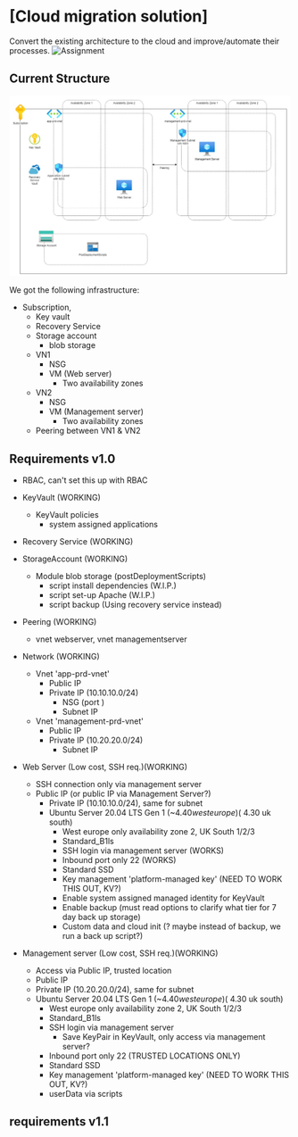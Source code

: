 # [Cloud migration solution]

Convert the existing architecture to the cloud and improve/automate their processes.
![Assignment](https://docs.google.com/document/d/1zMBi8T1C5p88gZhXgDjz_DWZkTDmaJCs/edit)

## Current Structure

![Current structure](../../00_includes/PRO_01/customer_current_structure.jpg)

We got the following infrastructure:

- Subscription,
  - Key vault
  - Recovery Service
  - Storage account
    - blob storage
  - VN1
    - NSG
    - VM (Web server)
      - Two availability zones
  - VN2
    - NSG
    - VM (Management server)
      - Two availability zones
  - Peering between VN1 & VN2

## Requirements v1.0

- RBAC, can't set this up with RBAC

- KeyVault (WORKING)
  - KeyVault policies
    - system assigned applications

- Recovery Service (WORKING)

- StorageAccount (WORKING)
  - Module blob storage (postDeploymentScripts)
    - script install dependencies (W.I.P.)
    - script set-up Apache (W.I.P.)
    - script backup (Using recovery service instead)

- Peering (WORKING)
  - vnet webserver, vnet managementserver

- Network (WORKING)
  - Vnet 'app-prd-vnet'
    - Public IP 
    - Private IP (10.10.10.0/24)
      - NSG (port )
      - Subnet IP
  - Vnet 'management-prd-vnet'
    - Public IP
    - Private IP (10.20.20.0/24)
      - Subnet IP

- Web Server (Low cost, SSH req.)(WORKING)
  - SSH connection only via management server
  - Public IP (or public IP via Management Server?)
    - Private IP (10.10.10.0/24), same for subnet
    - Ubuntu Server 20.04 LTS Gen 1 (~$4.40 west europe)(~$4.30 uk south)
      - West europe only availability zone 2, UK South 1/2/3
      - Standard_B1ls
      - SSH login via management server (WORKS)
      - Inbound port only 22 (WORKS)
      - Standard SSD
      - Key management 'platform-managed key' (NEED TO WORK THIS OUT, KV?)
      - Enable system assigned managed identity for KeyVault
      - Enable backup (must read options to clarify what tier for 7 day back up storage)
      - Custom data and cloud init (? maybe instead of backup, we run a back up script?)

- Management server (Low cost, SSH req.)(WORKING)
  - Access via Public IP, trusted location
  - Public IP
  - Private IP (10.20.20.0/24), same for subnet
  - Ubuntu Server 20.04 LTS Gen 1 (~$4.40 west europe)(~$4.30 uk south)
    - West europe only availability zone 2, UK South 1/2/3
    - Standard_B1ls
    - SSH login via management server
      - Save KeyPair in KeyVault, only access via management server?
    - Inbound port only 22 (TRUSTED LOCATIONS ONLY)
    - Standard SSD
    - Key management 'platform-managed key' (NEED TO WORK THIS OUT, KV?)
    - userData via scripts

## requirements v1.1
